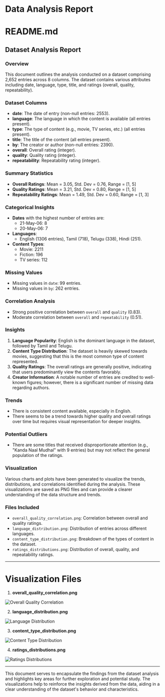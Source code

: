 # Data Analysis Report

# README.md

## Dataset Analysis Report

### Overview
This document outlines the analysis conducted on a dataset comprising 2,652 entries across 8 columns. The dataset contains various attributes including date, language, type, title, and ratings (overall, quality, repeatability).

### Dataset Columns
- **date**: The date of entry (non-null entries: 2553).
- **language**: The language in which the content is available (all entries present).
- **type**: The type of content (e.g., movie, TV series, etc.) (all entries present).
- **title**: The title of the content (all entries present).
- **by**: The creator or author (non-null entries: 2390).
- **overall**: Overall rating (integer).
- **quality**: Quality rating (integer).
- **repeatability**: Repeatability rating (integer).

### Summary Statistics
- **Overall Ratings**: Mean = 3.05, Std. Dev = 0.76, Range = [1, 5]
- **Quality Ratings**: Mean = 3.21, Std. Dev = 0.80, Range = [1, 5]
- **Repeatability Ratings**: Mean = 1.49, Std. Dev = 0.60, Range = [1, 3]

### Categorical Insights
- **Dates** with the highest number of entries are:
  - 21-May-06: 8
  - 20-May-06: 7
- **Languages**:
  - English (1306 entries), Tamil (718), Telugu (338), Hindi (251).
- **Content Types**:
  - Movie: 2211
  - Fiction: 196
  - TV series: 112

### Missing Values
- Missing values in `date`: 99 entries.
- Missing values in `by`: 262 entries.

### Correlation Analysis
- Strong positive correlation between `overall` and `quality` (0.83).
- Moderate correlation between `overall` and `repeatability` (0.51).

### Insights
1. **Language Popularity**: English is the dominant language in the dataset, followed by Tamil and Telugu.
2. **Content Type Distribution**: The dataset is heavily skewed towards movies, suggesting that this is the most common type of content represented.
3. **Quality Ratings**: The overall ratings are generally positive, indicating that users predominantly view the contents favorably.
4. **Creator Information**: A notable number of entries are credited to well-known figures; however, there is a significant number of missing data regarding authors.
   
### Trends
- There is consistent content available, especially in English.
- There seems to be a trend towards higher quality and overall ratings over time but requires visual representation for deeper insights.

### Potential Outliers
- There are some titles that received disproportionate attention (e.g., "Kanda Naal Mudhal" with 9 entries) but may not reflect the general population of the ratings.

### Visualization
Various charts and plots have been generated to visualize the trends, distributions, and correlations identified during the analysis. These visualizations are saved as PNG files and can provide a clearer understanding of the data structure and trends.

### Files Included
- `overall_quality_correlation.png`: Correlation between overall and quality ratings.
- `language_distribution.png`: Distribution of entries across different languages.
- `content_type_distribution.png`: Breakdown of the types of content in the dataset.
- `ratings_distributions.png`: Distribution of overall, quality, and repeatability ratings.

---

# Visualization Files

1. **overall_quality_correlation.png**

![Overall Quality Correlation](overall_quality_correlation.png)

2. **language_distribution.png**

![Language Distribution](language_distribution.png)

3. **content_type_distribution.png**

![Content Type Distribution](content_type_distribution.png)

4. **ratings_distributions.png**

![Ratings Distributions](ratings_distributions.png)

---

This document serves to encapsulate the findings from the dataset analysis and highlights key areas for further exploration and potential study. The visualizations help to reinforce the insights derived from the data, aiding in a clear understanding of the dataset's behavior and characteristics.